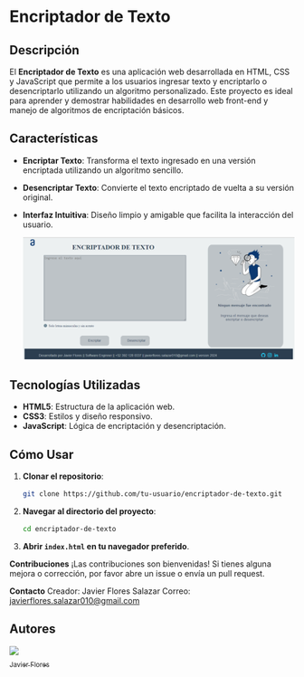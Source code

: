 # Encriptador de Texto

## Descripción

El **Encriptador de Texto** es una aplicación web desarrollada en HTML, CSS y JavaScript que permite a los usuarios ingresar texto y encriptarlo o desencriptarlo utilizando un algoritmo personalizado. Este proyecto es ideal para aprender y demostrar habilidades en desarrollo web front-end y manejo de algoritmos de encriptación básicos.

## Características

- **Encriptar Texto**: Transforma el texto ingresado en una versión encriptada utilizando un algoritmo sencillo.
- **Desencriptar Texto**: Convierte el texto encriptado de vuelta a su versión original.
- **Interfaz Intuitiva**: Diseño limpio y amigable que facilita la interacción del usuario.

  ![Encriptador de Texto](./images/screenshot.PNG)

## Tecnologías Utilizadas

- **HTML5**: Estructura de la aplicación web.
- **CSS3**: Estilos y diseño responsivo.
- **JavaScript**: Lógica de encriptación y desencriptación.

## Cómo Usar

1. **Clonar el repositorio**:
    ```bash
    git clone https://github.com/tu-usuario/encriptador-de-texto.git
    ```

2. **Navegar al directorio del proyecto**:
    ```bash
    cd encriptador-de-texto
    ```

3. **Abrir `index.html` en tu navegador preferido**.

**Contribuciones**
¡Las contribuciones son bienvenidas! Si tienes alguna mejora o corrección, por favor abre un issue o envía un pull request.

**Contacto**
Creador: Javier Flores Salazar
Correo: javierflores.salazar010@gmail.com

## Autores

[<img src="https://avatars.githubusercontent.com/u/148264015?v=4" width=115><br><sub>Javier Flores</sub>](https://github.com/JavierFloresSalazar)

